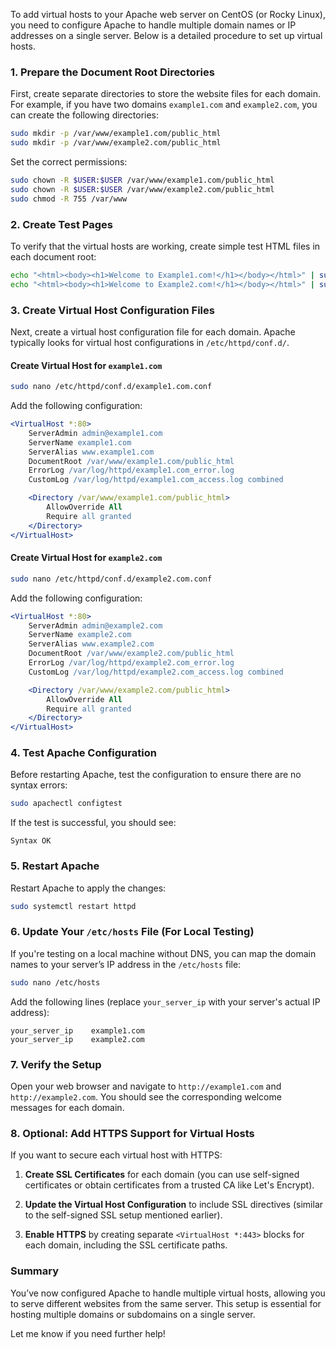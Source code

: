 To add virtual hosts to your Apache web server on CentOS (or Rocky Linux), you need to configure Apache to handle multiple domain names or IP addresses on a single server. Below is a detailed procedure to set up virtual hosts.

### **1. Prepare the Document Root Directories**

First, create separate directories to store the website files for each domain. For example, if you have two domains `example1.com` and `example2.com`, you can create the following directories:

```bash
sudo mkdir -p /var/www/example1.com/public_html
sudo mkdir -p /var/www/example2.com/public_html
```

Set the correct permissions:

```bash
sudo chown -R $USER:$USER /var/www/example1.com/public_html
sudo chown -R $USER:$USER /var/www/example2.com/public_html
sudo chmod -R 755 /var/www
```

### **2. Create Test Pages**

To verify that the virtual hosts are working, create simple test HTML files in each document root:

```bash
echo "<html><body><h1>Welcome to Example1.com!</h1></body></html>" | sudo tee /var/www/example1.com/public_html/index.html
echo "<html><body><h1>Welcome to Example2.com!</h1></body></html>" | sudo tee /var/www/example2.com/public_html/index.html
```

### **3. Create Virtual Host Configuration Files**

Next, create a virtual host configuration file for each domain. Apache typically looks for virtual host configurations in `/etc/httpd/conf.d/`.

#### **Create Virtual Host for `example1.com`**

```bash
sudo nano /etc/httpd/conf.d/example1.com.conf
```

Add the following configuration:

```apache
<VirtualHost *:80>
    ServerAdmin admin@example1.com
    ServerName example1.com
    ServerAlias www.example1.com
    DocumentRoot /var/www/example1.com/public_html
    ErrorLog /var/log/httpd/example1.com_error.log
    CustomLog /var/log/httpd/example1.com_access.log combined

    <Directory /var/www/example1.com/public_html>
        AllowOverride All
        Require all granted
    </Directory>
</VirtualHost>
```

#### **Create Virtual Host for `example2.com`**

```bash
sudo nano /etc/httpd/conf.d/example2.com.conf
```

Add the following configuration:

```apache
<VirtualHost *:80>
    ServerAdmin admin@example2.com
    ServerName example2.com
    ServerAlias www.example2.com
    DocumentRoot /var/www/example2.com/public_html
    ErrorLog /var/log/httpd/example2.com_error.log
    CustomLog /var/log/httpd/example2.com_access.log combined

    <Directory /var/www/example2.com/public_html>
        AllowOverride All
        Require all granted
    </Directory>
</VirtualHost>
```

### **4. Test Apache Configuration**

Before restarting Apache, test the configuration to ensure there are no syntax errors:

```bash
sudo apachectl configtest
```

If the test is successful, you should see:

```
Syntax OK
```

### **5. Restart Apache**

Restart Apache to apply the changes:

```bash
sudo systemctl restart httpd
```

### **6. Update Your `/etc/hosts` File (For Local Testing)**

If you're testing on a local machine without DNS, you can map the domain names to your server’s IP address in the `/etc/hosts` file:

```bash
sudo nano /etc/hosts
```

Add the following lines (replace `your_server_ip` with your server's actual IP address):

```plaintext
your_server_ip    example1.com
your_server_ip    example2.com
```

### **7. Verify the Setup**

Open your web browser and navigate to `http://example1.com` and `http://example2.com`. You should see the corresponding welcome messages for each domain.

### **8. Optional: Add HTTPS Support for Virtual Hosts**

If you want to secure each virtual host with HTTPS:

1. **Create SSL Certificates** for each domain (you can use self-signed certificates or obtain certificates from a trusted CA like Let's Encrypt).

2. **Update the Virtual Host Configuration** to include SSL directives (similar to the self-signed SSL setup mentioned earlier).

3. **Enable HTTPS** by creating separate `<VirtualHost *:443>` blocks for each domain, including the SSL certificate paths.

### **Summary**
You’ve now configured Apache to handle multiple virtual hosts, allowing you to serve different websites from the same server. This setup is essential for hosting multiple domains or subdomains on a single server.

Let me know if you need further help!
